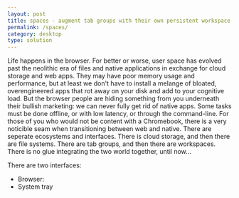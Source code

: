 ```yaml
---
layout: post
title: spaces - augment tab groups with their own persistent workspace
permalink: /spaces/
category: desktop
type: solution
---
```

Life happens in the browser. For better or worse, user space has evolved past the neolithic era of files and native applications in exchange for cloud storage and web apps. They may have poor memory usage and performance, but at least we don't have to install a melange of bloated, overengineered apps that rot away on your disk and add to your cognitive load. But the browser people are hiding something from you underneath their bullish marketing: we can never fully get rid of native apps. Some tasks must be done offline, or with low latency, or through the command-line. For those of you who would not be content with a Chromebook, there is a very noticible seam when transitioning between web and native. There are seperate ecosystems and interfaces. There is cloud storage, and then there are file systems. There are tab groups, and then there are workspaces. There is no glue integrating the two world together, until now...

There are two interfaces:
 * Browser:
 * System tray
